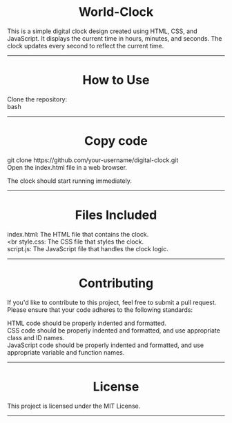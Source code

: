 <h1 align="center"> World-Clock</h1>
This is a simple digital clock design created using HTML, CSS, and JavaScript. It displays the current time in hours, minutes, and seconds. The clock updates every second to reflect the current time.
<hr>
<h1 align="center"> How to Use</h1>

Clone the repository:<br>
bash
<hr>
<h1 align="center"> Copy code</h1>
git clone https://github.com/your-username/digital-clock.git<br>
Open the index.html file in a web browser.<br>

The clock should start running immediately.<br>
<hr>
<h1 align="center"> Files Included</h1>

index.html: The HTML file that contains the clock.<br><br
style.css: The CSS file that styles the clock.<br>
script.js: The JavaScript file that handles the clock logic.<br>
<hr>
<h1 align="center">Contributing</h1>

If you'd like to contribute to this project, feel free to submit a pull request. Please ensure that your code adheres to the following standards:<br>

HTML code should be properly indented and formatted.<br>
CSS code should be properly indented and formatted, and use appropriate class and ID names.<br>
JavaScript code should be properly indented and formatted, and use appropriate variable and function names.<br>
<hr>
<h1 align="center"> License</h1>

This project is licensed under the MIT License.
<hr>
